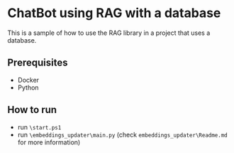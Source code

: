 # ChatBot using RAG with a database

This is a sample of how to use the RAG library in a project that uses a database.

## Prerequisites

- Docker
- Python

## How to run

- run `\start.ps1`
- run `\embeddings_updater\main.py` (check `embeddings_updater\Readme.md` for more information)
